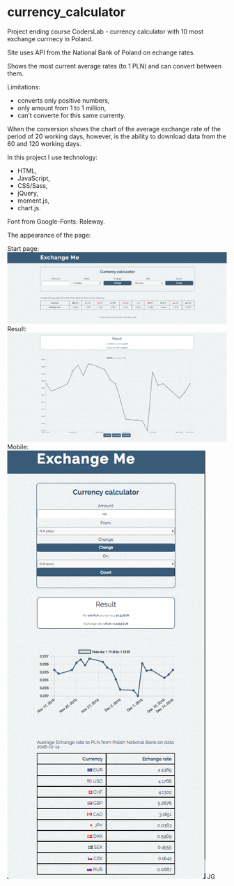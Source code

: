 # currency_calculator

Project ending course CodersLab - currency calculator with 10 most exchange currnecy in Poland.

Site uses API from the National Bank of Poland on echange rates.

Shows the most current average rates (to 1 PLN) and can convert between them. 


Limitations: 
- converts only positive numbers,
- only amount from 1 to 1 million, 
- can’t converte for this same currenty.

When the conversion shows the chart of the average exchange rate of the period of 20 working days, however, is the ability to download data from the 60 and 120 working days.

In this project I use technology:
- HTML,
- JavaScript,
- CSS/Sass,
- jQuery,
- moment.js,
- chart.js.

Font from Google-Fonts: Raleway.

The appearance of the page: 

Start page:
![alt tab](https://github.com/jakublack/currency_calculator/blob/master/img/start.png)
Result:
![alt tab](https://github.com/jakublack/currency_calculator/blob/master/img/result.png)
Mobile:
![alt tab](https://github.com/jakublack/currency_calculator/blob/master/img/Mobile.png)
JG
